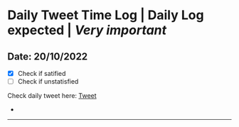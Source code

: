 # Daily Tweet Time Log **|** Daily Log expected **|** ***Very important***

## Date: 20/10/2022
 - [x] Check if satified
 - [ ] Check if unstatisfied
 
Check daily tweet here: [Tweet](def)
- [def]: https://twitter.com/kellsonphilips/status/1582979146497822720?s=20&t=fiXAyqbY4LPSs5nN-mJKgw
<hr>
